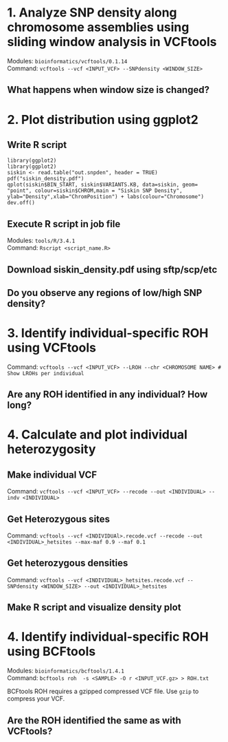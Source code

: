 # 1. Analyze SNP density along chromosome assemblies using sliding window analysis in VCFtools  
Modules: `bioinformatics/vcftools/0.1.14`  
Command: `vcftools --vcf <INPUT_VCF> --SNPdensity <WINDOW_SIZE>`  
## What happens when window size is changed?  

# 2. Plot distribution using ggplot2  
## Write R script
`library(ggplot2)`  
`library(ggplot2)`  
`siskin <- read.table("out.snpden", header = TRUE)`  
`pdf("siskin_density.pdf")`  
`qplot(siskin$BIN_START, siskin$VARIANTS.KB, data=siskin, geom= "point", colour=siskin$CHROM,main = "Siskin SNP Density", ylab="Density",xlab="ChromPosition") + labs(colour="Chromosome")`  
`dev.off()`  

## Execute R script in job file  
Modules: `tools/R/3.4.1`  
Command: `Rscript <script_name.R>`  

## Download siskin_density.pdf using sftp/scp/etc  

## Do you observe any regions of low/high SNP density?  

# 3. Identify individual-specific ROH using VCFtools  
Command: `vcftools --vcf <INPUT_VCF> --LROH --chr <CHROMOSOME NAME> # Show LROHs per individual`

## Are any ROH identified in any individual? How long?  

# 4. Calculate and plot individual heterozygosity  
## Make individual VCF  

Command: `vcftools --vcf <INPUT_VCF> --recode --out <INDIVIDUAL> --indv <INDIVIDUAL>`  
## Get Heterozygous sites 
Command: `vcftools --vcf <INDIVIDUAl>.recode.vcf --recode --out <INDIVIDUAL>_hetsites --max-maf 0.9 --maf 0.1`  

## Get heterozygous densities  
Command: `vcftools --vcf <INDIVIDUAL>_hetsites.recode.vcf --SNPdensity <WINDOW_SIZE> --out <INDIVIDUAL>_hetsites`  

## Make R script and visualize density plot  

# 4. Identify individual-specific ROH using BCFtools  
Modules: `bioinformatics/bcftools/1.4.1`  
Command: `bcftools roh  -s <SAMPLE> -O r <INPUT_VCF.gz> > ROH.txt`  

BCFtools ROH requires a gzipped compressed VCF file.  Use `gzip` to compress your VCF.  

## Are the ROH identified the same as with VCFtools?  

